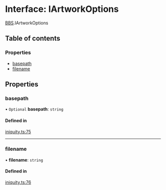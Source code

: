 # Interface: IArtworkOptions

[BBS](../modules/BBS.md).IArtworkOptions

## Table of contents

### Properties

- [basepath](BBS.IArtworkOptions.md#basepath)
- [filename](BBS.IArtworkOptions.md#filename)

## Properties

### basepath

• `Optional` **basepath**: `string`

#### Defined in

[iniquity.ts:75](https://github.com/iniquitybbs/iniquity/blob/3c8f3dc/packages/core/src/iniquity.ts#L75)

___

### filename

• **filename**: `string`

#### Defined in

[iniquity.ts:76](https://github.com/iniquitybbs/iniquity/blob/3c8f3dc/packages/core/src/iniquity.ts#L76)
